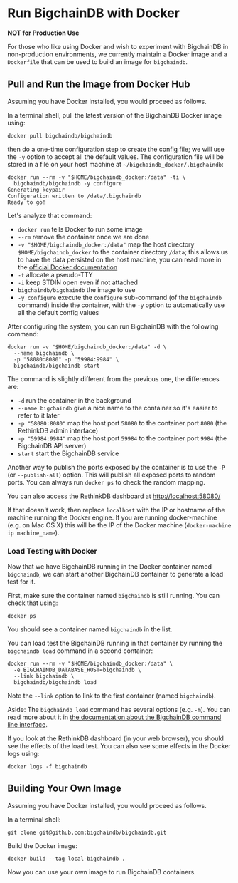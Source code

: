 # Run BigchainDB with Docker

**NOT for Production Use**

For those who like using Docker and wish to experiment with BigchainDB in
non-production environments, we currently maintain a Docker image and a
`Dockerfile` that can be used to build an image for `bigchaindb`.

## Pull and Run the Image from Docker Hub

Assuming you have Docker installed, you would proceed as follows.

In a terminal shell, pull the latest version of the BigchainDB Docker image using:
```text
docker pull bigchaindb/bigchaindb
```

then do a one-time configuration step to create the config file; we will use
the `-y` option to accept all the default values. The configuration file will
be stored in a file on your host machine at `~/bigchaindb_docker/.bigchaindb`:

```text
docker run --rm -v "$HOME/bigchaindb_docker:/data" -ti \
  bigchaindb/bigchaindb -y configure
Generating keypair
Configuration written to /data/.bigchaindb
Ready to go!
```

Let's analyze that command:

* `docker run` tells Docker to run some image
* `--rm` remove the container once we are done
* `-v "$HOME/bigchaindb_docker:/data"` map the host directory
 `$HOME/bigchaindb_docker` to the container directory `/data`;
 this allows us to have the data persisted on the host machine,
 you can read more in the [official Docker
 documentation](https://docs.docker.com/engine/userguide/containers/dockervolumes/#mount-a-host-directory-as-a-data-volume)
* `-t` allocate a pseudo-TTY
* `-i` keep STDIN open even if not attached
* `bigchaindb/bigchaindb` the image to use
* `-y configure` execute the `configure` sub-command (of the `bigchaindb` command) inside the container, with the `-y` option to automatically use all the default config values


After configuring the system, you can run BigchainDB with the following command:

```text
docker run -v "$HOME/bigchaindb_docker:/data" -d \
  --name bigchaindb \
  -p "58080:8080" -p "59984:9984" \
  bigchaindb/bigchaindb start
```

The command is slightly different from the previous one, the differences are:

* `-d` run the container in the background
* `--name bigchaindb` give a nice name to the container so it's easier to
 refer to it later
* `-p "58080:8080"` map the host port `58080` to the container port `8080`
 (the RethinkDB admin interface)
* `-p "59984:9984"` map the host port `59984` to the container port `9984`
 (the BigchainDB API server)
* `start` start the BigchainDB service

Another way to publish the ports exposed by the container is to use the `-P` (or
`--publish-all`) option. This will publish all exposed ports to random ports. You can
always run `docker ps` to check the random mapping.

You can also access the RethinkDB dashboard at
[http://localhost:58080/](http://localhost:58080/)

If that doesn't work, then replace `localhost` with the IP or hostname of the
machine running the Docker engine. If you are running docker-machine (e.g. on
Mac OS X) this will be the IP of the Docker machine (`docker-machine ip
machine_name`).

### Load Testing with Docker

Now that we have BigchainDB running in the Docker container named `bigchaindb`, we can
start another BigchainDB container to generate a load test for it.

First, make sure the container named `bigchaindb` is still running. You can check that using:
```text
docker ps
```

You should see a container named `bigchaindb` in the list.

You can load test the BigchainDB running in that container by running the `bigchaindb load` command in a second container:

```text
docker run --rm -v "$HOME/bigchaindb_docker:/data" \
  -e BIGCHAINDB_DATABASE_HOST=bigchaindb \
  --link bigchaindb \
  bigchaindb/bigchaindb load
```

Note the `--link` option to link to the first container (named `bigchaindb`).

Aside: The `bigchaindb load` command has several options (e.g. `-m`). You can read more about it in [the documentation about the BigchainDB command line interface](../server-reference/bigchaindb-cli.html).

If you look at the RethinkDB dashboard (in your web browser), you should see the effects of the load test. You can also see some effects in the Docker logs using:
```text
docker logs -f bigchaindb
```

## Building Your Own Image

Assuming you have Docker installed, you would proceed as follows.

In a terminal shell:
```text
git clone git@github.com:bigchaindb/bigchaindb.git
```

Build the Docker image:
```text
docker build --tag local-bigchaindb .
```

Now you can use your own image to run BigchainDB containers.

